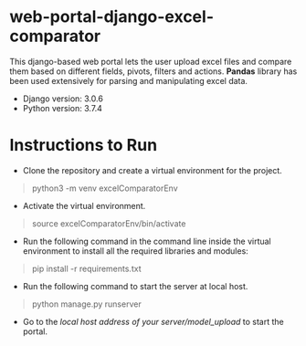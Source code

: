 # web-portal-django-excel-comparator
This django-based web portal lets the user upload excel files and compare them based on different fields, pivots, filters and actions. **Pandas** library has been used extensively for parsing and manipulating excel data.
  - Django version: 3.0.6
  - Python version: 3.7.4
# Instructions to Run
- Clone the repository and create a virtual environment for the project.
> python3 -m venv excelComparatorEnv
- Activate the virtual environment.
> source excelComparatorEnv/bin/activate
- Run the following command in the command line inside the virtual environment to install all the required libraries and modules:
> pip install -r requirements.txt 
- Run the following command to start the server at local host.
> python manage.py runserver
- Go to the *local host address of your server/model_upload* to start the portal.
